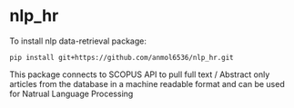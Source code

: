 # nlp_hr

To install nlp data-retrieval package:

`pip install git+https://github.com/anmol6536/nlp_hr.git`

This package connects to SCOPUS API to pull full text / Abstract only articles from the database in a machine readable format and can be used for Natrual Language Processing
